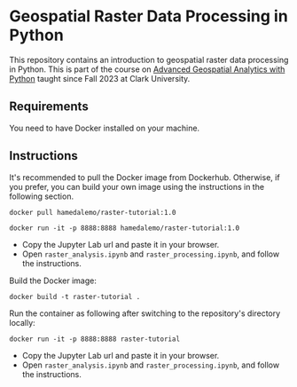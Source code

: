 # Geospatial Raster Data Processing in Python
This repository contains an introduction to geospatial raster data processing in Python. This is part of the course on [Advanced Geospatial Analytics with Python](https://hamedalemo.github.io/advanced-geo-python/intro.html) taught since Fall 2023 at Clark University. 

## Requirements

You need to have Docker installed on your machine. 


## Instructions

It's recommended to pull the Docker image from Dockerhub. Otherwise, if you prefer, you can build your own image using the instructions in the following section. 

```
docker pull hamedalemo/raster-tutorial:1.0
```

```
docker run -it -p 8888:8888 hamedalemo/raster-tutorial:1.0
```


- Copy the Jupyter Lab url and paste it in your browser. 
- Open `raster_analysis.ipynb` and `raster_processing.ipynb`, and follow the instructions. 


Build the Docker image:

```
docker build -t raster-tutorial .
```

Run the container as following after switching to the repository's directory locally:
```
docker run -it -p 8888:8888 raster-tutorial
```
- Copy the Jupyter Lab url and paste it in your browser. 
- Open `raster_analysis.ipynb` and `raster_processing.ipynb`, and follow the instructions. 
